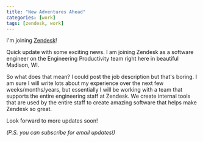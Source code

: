 ```yaml
---
title: "New Adventures Ahead"
categories: [work]
tags: [zendesk, work]
---
```


I'm joining [Zendesk](https://www.zendesk.com/)!

Quick update with some exciting news. I am joining Zendesk as a software engineer on the Engineering Productivity team right here in beautiful Madison, WI.

So what does that mean? I could post the job description but that's boring. I am sure I will write lots about my experience over the next few weeks/months/years, but essentially I will be working with a team that supports the entire engineering staff at Zendesk. We create internal tools that are used by the entire staff to create amazing software that helps make Zendesk so great.

Look forward to more updates soon!

*(P.S. you can subscribe for email updates!)*
